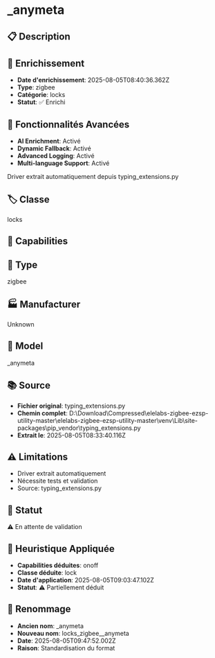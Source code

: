 # _anymeta

## 📋 Description

## 🔧 Enrichissement
- **Date d'enrichissement**: 2025-08-05T08:40:36.362Z
- **Type**: zigbee
- **Catégorie**: locks
- **Statut**: ✅ Enrichi

## 🚀 Fonctionnalités Avancées
- **AI Enrichment**: Activé
- **Dynamic Fallback**: Activé
- **Advanced Logging**: Activé
- **Multi-language Support**: Activé

Driver extrait automatiquement depuis typing_extensions.py

## 🏷️ Classe
locks

## 🔧 Capabilities


## 📡 Type
zigbee

## 🏭 Manufacturer
Unknown

## 📱 Model
_anymeta

## 📚 Source
- **Fichier original**: typing_extensions.py
- **Chemin complet**: D:\Download\Compressed\elelabs-zigbee-ezsp-utility-master\elelabs-zigbee-ezsp-utility-master\venv\Lib\site-packages\pip\_vendor\typing_extensions.py
- **Extrait le**: 2025-08-05T08:33:40.116Z

## ⚠️ Limitations
- Driver extrait automatiquement
- Nécessite tests et validation
- Source: typing_extensions.py

## 🚀 Statut
⚠️ En attente de validation

## 🧠 Heuristique Appliquée
- **Capabilities déduites**: onoff
- **Classe déduite**: lock
- **Date d'application**: 2025-08-05T09:03:47.102Z
- **Statut**: ⚠️ Partiellement déduit

## 🔄 Renommage
- **Ancien nom**: _anymeta
- **Nouveau nom**: locks_zigbee__anymeta
- **Date**: 2025-08-05T09:47:52.002Z
- **Raison**: Standardisation du format
